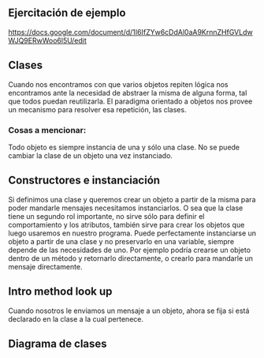 ## Ejercitación de ejemplo

https://docs.google.com/document/d/1I6IfZYw6cDdAl0aA9KrnnZHfGVLdwWJQ9ERwWoo6l5U/edit

## Clases

Cuando nos encontramos con que varios objetos repiten lógica nos encontramos ante la necesidad de abstraer la misma de alguna forma, tal que todos puedan reutilizarla. El paradigma orientado a objetos nos provee un mecanismo para resolver esa repetición, las clases.

### Cosas a mencionar:
Todo objeto es siempre instancia de una y sólo una clase.
No se puede cambiar la clase de un objeto una vez instanciado. 

## Constructores e instanciación

Si definimos una clase y queremos crear un objeto a partir de la misma para poder mandarle mensajes necesitamos instanciarlos. O sea que la clase tiene un segundo rol importante, no sirve sólo para definir el comportamiento y los atributos, también sirve para crear los objetos que luego usaremos en nuestro programa.
Puede perfectamente instanciarse un objeto a partir de una clase y no preservarlo en una variable, siempre depende de las necesidades de uno. Por ejemplo podría crearse un objeto dentro de un método y retornarlo directamente, o crearlo para mandarle un mensaje directamente.

## Intro method look up

Cuando nosotros le enviamos un mensaje a un objeto, ahora se fija si está declarado en la clase a la cual pertenece.

## Diagrama de clases 
